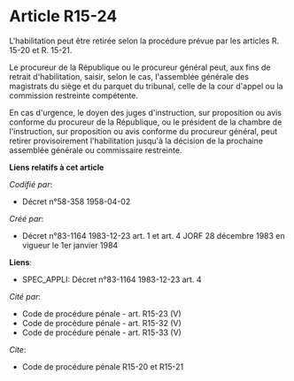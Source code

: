 # Article R15-24

L'habilitation peut être retirée selon la procédure prévue par les articles R. 15-20 et R. 15-21. 

Le procureur de la République ou le procureur général peut, aux fins de retrait d'habilitation, saisir, selon le cas,
l'assemblée générale des magistrats du siège et du parquet du tribunal, celle de la cour d'appel ou la commission restreinte
compétente. 

En cas d'urgence, le doyen des juges d'instruction, sur proposition ou avis conforme du procureur de la République, ou le
président de la chambre de l'instruction, sur proposition ou avis conforme du procureur général, peut retirer provisoirement
l'habilitation jusqu'à la décision de la prochaine assemblée générale ou commissaire restreinte.

**Liens relatifs à cet article**

_Codifié par_:

  - Décret n°58-358 1958-04-02

_Créé par_:

  - Décret n°83-1164 1983-12-23 art. 1 et art. 4 JORF 28 décembre 1983 en vigueur le 1er janvier 1984

**Liens**:

  - SPEC_APPLI: Décret n°83-1164 1983-12-23 art. 4

_Cité par_:

  - Code de procédure pénale - art. R15-23 (V)
  - Code de procédure pénale - art. R15-32 (V)
  - Code de procédure pénale - art. R15-33 (V)

_Cite_:

  - Code de procédure pénale R15-20 et R15-21

